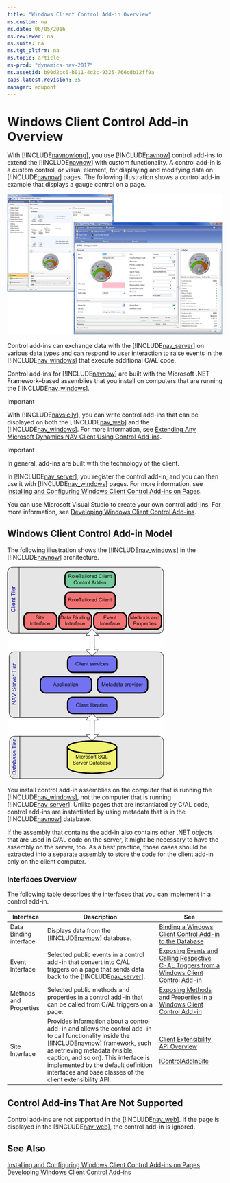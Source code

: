 ```yaml
---
title: "Windows Client Control Add-in Overview"
ms.custom: na
ms.date: 06/05/2016
ms.reviewer: na
ms.suite: na
ms.tgt_pltfrm: na
ms.topic: article
ms-prod: "dynamics-nav-2017"
ms.assetid: b90d2cc6-b011-4d2c-9325-766cdb12ff9a
caps.latest.revision: 35
manager: edupont
---
```

# Windows Client Control Add-in Overview
With [!INCLUDE[navnowlong](includes/navnowlong_md.md)], you use [!INCLUDE[navnow](includes/navnow_md.md)] control add-ins to extend the [!INCLUDE[navnow](includes/navnow_md.md)] with custom functionality. A control add-in is a custom control, or visual element, for displaying and modifying data on [!INCLUDE[navnow](includes/navnow_md.md)] pages. The following illustration shows a control add-in example that displays a gauge control on a page.  
  
 ![Control add&#45;in example of a gauge control](media/NAV_ControlAddin_Gauge_Example.png "NAV\_ControlAddin\_Gauge\_Example")  
  
 Control add-ins can exchange data with the [!INCLUDE[nav_server](includes/nav_server_md.md)] on various data types and can respond to user interaction to raise events in the [!INCLUDE[nav_windows](includes/nav_windows_md.md)] that execute additional C/AL code.  
  
 Control add-ins for [!INCLUDE[navnow](includes/navnow_md.md)] are built with the Microsoft .NET Framework–based assemblies that you install on computers that are running the [!INCLUDE[nav_windows](includes/nav_windows_md.md)].  
  
> [!IMPORTANT]  
>  With [!INCLUDE[navsicily](includes/navsicily_md.md)], you can write control add-ins that can be displayed on both the [!INCLUDE[nav_web](includes/nav_web_md.md)] and the [!INCLUDE[nav_windows](includes/nav_windows_md.md)]. For more information, see [Extending Any Microsoft Dynamics NAV Client Using Control Add-ins](Extending-Any-Microsoft-Dynamics-NAV-Client-Using-Control-Add-ins.md).  
  
> [!IMPORTANT]  
>  In general, add-ins are built with the technology of the client.  
  
 In [!INCLUDE[nav_server](includes/nav_server_md.md)], you register the control add-in, and you can then use it with [!INCLUDE[nav_windows](includes/nav_windows_md.md)] pages. For more information, see [Installing and Configuring Windows Client Control Add-ins on Pages](Installing-and-Configuring-Windows-Client-Control-Add-ins-on-Pages.md).  
  
 You can use Microsoft Visual Studio to create your own control add-ins. For more information, see [Developing Windows Client Control Add-ins](Developing-Windows-Client-Control-Add-ins.md).  
  
## Windows Client Control Add-in Model  
 The following illustration shows the [!INCLUDE[nav_windows](includes/nav_windows_md.md)] in the [!INCLUDE[navnow](includes/navnow_md.md)] architecture.  
  
 ![RoleTailored client control add&#45;in model](media/NAVRTCControlAddinArchitecture.png "NAVRTCControlAddinArchitecture")  
  
 You install control add-in assemblies on the computer that is running the [!INCLUDE[nav_windows](includes/nav_windows_md.md)], not the computer that is running [!INCLUDE[nav_server](includes/nav_server_md.md)]. Unlike pages that are instantiated by C/AL code, control add-ins are instantiated by using metadata that is in the [!INCLUDE[navnow](includes/navnow_md.md)] database.  
  
 If the assembly that contains the add-in also contains other .NET objects that are used in C/AL code on the server, it might be necessary to have the assembly on the server, too. As a best practice, those cases should be extracted into a separate assembly to store the code for the client add-in only on the client computer.  
  
### Interfaces Overview  
 The following table describes the interfaces that you can implement in a control add-in.  
  
|Interface|Description|See|  
|---------------|-----------------|---------|  
|Data Binding interface|Displays data from the [!INCLUDE[navnow](includes/navnow_md.md)] database.|[Binding a Windows Client Control Add-in to the Database](Binding-a-Windows-Client-Control-Add-in-to-the-Database.md)|  
|Event Interface|Selected public events in a control add-in that convert into C/AL triggers on a page that sends data back to the [!INCLUDE[nav_server](includes/nav_server_md.md)].|[Exposing Events and Calling Respective C-AL Triggers from a Windows Client Control Add-in](Exposing-Events-and-Calling-Respective-C-AL-Triggers-from-a-Windows-Client-Control-Add-in.md)|  
|Methods and Properties|Selected public methods and properties in a control add-in that can be called from C/AL triggers on a page.|[Exposing Methods and Properties in a Windows Client Control Add-in](Exposing-Methods-and-Properties-in-a-Windows-Client-Control-Add-in.md)|  
|Site Interface|Provides information about a control add-in and allows the control add-in to call functionality inside the [!INCLUDE[navnow](includes/navnow_md.md)] framework, such as retrieving metadata \(visible, caption, and so on\). This interface is implemented by the default definition interfaces and base classes of the client extensibility API.|[Client Extensibility API Overview](Client-Extensibility-API-Overview.md)<br /><br /> [IControlAddInSite](assetId:///T:Microsoft.Dynamics.Framework.UI.Extensibility.IControlAddInSite)|  
  
## Control Add-ins That Are Not Supported  
 Control add-ins are not supported in the [!INCLUDE[nav_web](includes/nav_web_md.md)]. If the page is displayed in the [!INCLUDE[nav_web](includes/nav_web_md.md)], the control add-in is ignored.  
  
## See Also  
 [Installing and Configuring Windows Client Control Add-ins on Pages](Installing-and-Configuring-Windows-Client-Control-Add-ins-on-Pages.md)   
 [Developing Windows Client Control Add-ins](Developing-Windows-Client-Control-Add-ins.md)